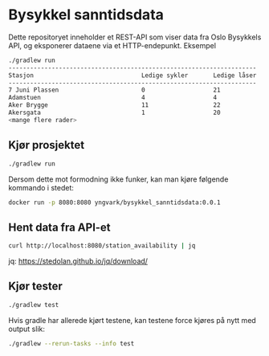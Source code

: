 # Bysykkel sanntidsdata

Dette repositoryet inneholder et REST-API som viser data fra Oslo Bysykkels API, og eksponerer dataene via et HTTP-endepunkt. Eksempel

```bash
./gradlew run
---------------------------------------------------------------------
Stasjon                              Ledige sykler       Ledige låser
---------------------------------------------------------------------
7 Juni Plassen                       0                   21
Adamstuen                            4                   4
Aker Brygge                          11                  22
Akersgata                            1                   20
<mange flere rader>
```

## Kjør prosjektet

```bash
./gradlew run
```

Dersom dette mot formodning ikke funker, kan man kjøre følgende kommando i stedet:

```bash
docker run -p 8080:8080 yngvark/bysykkel_sanntidsdata:0.0.1
```

## Hent data fra API-et

```bash
curl http://localhost:8080/station_availability | jq
```

jq: https://stedolan.github.io/jq/download/

## Kjør tester

```bash
./gradlew test
```

Hvis gradle har allerede kjørt testene, kan testene force kjøres på nytt med output slik:

```bash
./gradlew --rerun-tasks --info test
```
